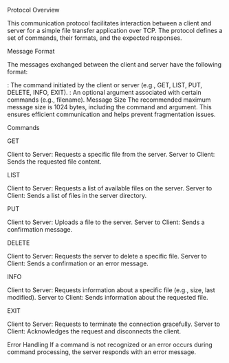 Protocol Overview

This communication protocol facilitates interaction between a client and server for a simple file transfer application over TCP. The protocol defines a set of commands, their formats, and the expected responses.

Message Format

The messages exchanged between the client and server have the following format:
<COMMAND> <ARGUMENT>

<COMMAND>: The command initiated by the client or server (e.g., GET, LIST, PUT, DELETE, INFO, EXIT).
<ARGUMENT>: An optional argument associated with certain commands (e.g., filename).
Message Size
The recommended maximum message size is 1024 bytes, including the command and argument. This ensures efficient communication and helps prevent fragmentation issues.

Commands

GET <filename>

Client to Server: Requests a specific file from the server.
Server to Client: Sends the requested file content.

LIST

Client to Server: Requests a list of available files on the server.
Server to Client: Sends a list of files in the server directory.

PUT <filename>

Client to Server: Uploads a file to the server.
Server to Client: Sends a confirmation message.

DELETE <filename>

Client to Server: Requests the server to delete a specific file.
Server to Client: Sends a confirmation or an error message.

INFO <filename>

Client to Server: Requests information about a specific file (e.g., size, last modified).
Server to Client: Sends information about the requested file.

EXIT

Client to Server: Requests to terminate the connection gracefully.
Server to Client: Acknowledges the request and disconnects the client.

Error Handling
If a command is not recognized or an error occurs during command processing, the server responds with an error message.
